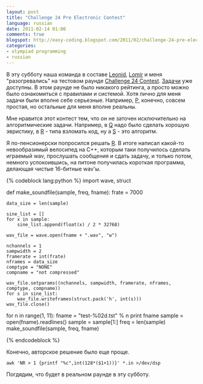 ```yaml
---
layout: post
title: "Challenge 24 Pre Electronic Сontest"
language: russian
date: 2011-02-14 01:00
comments: true
blogspot: http://easy-coding.blogspot.com/2011/02/challenge-24-pre-electronic-ontest.html
categories:
- olympiad programming
- russian
---
```

В эту субботу наша команда в составе [Leonid][], [Lomir][] и меня "разогревались" на тестовом раунде [Challenge 24 Contest][]. [Задачи][] уже доступны. В этом раунде не было никакого рейтинга, а просто можно было ознакомиться с правилами и системой. Хотя лично для меня задачи были вполне себе серьезные. Например, [P][], конечно, совсем простая, но остальные для меня вполне реальны.

[Leonid]: http://www.topcoder.com/tc?module=MemberProfile&cr=19825431
[Lomir]: http://www.topcoder.com/tc?module=MemberProfile&cr=22654571
[Challenge 24 Contest]: http://ch24.org/
[Задачи]: http://ch24.org/preec/html/

Мне нравится этот контест тем, что он не заточен исключительно на алгоритмические задачи. Например, в [Q][] надо было сделать хорошую эвристику, в [R][] - типа взломать код, ну а [S][] - это алгоритм.

[P]: http://ch24.org/preec/html/P.html
[Q]: http://ch24.org/preec/html/Q.html
[R]: http://ch24.org/preec/html/R.html
[S]: http://ch24.org/preec/html/S.html

Я по-пенсионерски попросился решать [R][]. В итоге написал какой-то невообразимый велосипед на С++, которым таки получилось сделать играемый wav, прослушать сообщения и сдать задачу, и только потом, немного успокоившись, на питоне получилась короткая программа, делающая чистые 16-битные wav'ы.

{% codeblock lang:python %}
import wave, struct

def make_soundfile(sample, freq, fname):
    frate = 7000

    data_size = len(sample)

    sine_list = []
    for x in sample:
        sine_list.append(float(x) / 2 * 32768)

    wav_file = wave.open(fname + ".wav", "w")

    nchannels = 1
    sampwidth = 2
    framerate = int(frate)
    nframes = data_size
    comptype = "NONE"
    compname = "not compressed"

    wav_file.setparams((nchannels, sampwidth, framerate, nframes, comptype, compname))
    for s in sine_list:
        wav_file.writeframes(struct.pack('h', int(s)))
    wav_file.close()

 for n in range(1, 11):
    fname = "test-%02d.tst" % n
    print fname
    sample = open(fname).readlines()
    sample = sample[1:]
    freq = len(sample)
    make_soundfile(sample, freq, fname)

{% endcodeblock %}

Конечно, авторское решение было еще проще.

    awk 'NR > 1 {printf "%c",int(128*($1+1))}' *.in >/dev/dsp

Погдядим, что будет в реальном раунде в эту субботу.
